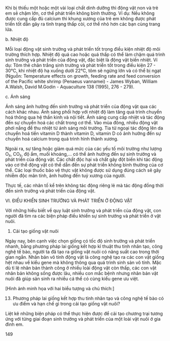 Khi bị thiếu một hoặc một vài loại chất dinh dưỡng thì động vật non và trẻ em sẽ chậm lớn, cơ thể phát triển không bình thường. Ví dụ: Nếu không được cung cấp đủ calcium thì khung xương của trẻ em không được phát triển tốt dẫn gây ra tình trạng thấp còi, cơ thể nhỏ hơn các bạn cùng trang lứa.

b. Nhiệt độ

Mỗi loại động vật sinh trưởng và phát triển tốt trong điều kiện nhiệt độ môi trường thích hợp. Nhiệt độ quá cao hoặc quá thấp có thể làm chậm quá trình sinh trưởng và phát triển của động vật, đặc biệt là động vật biến nhiệt. Ví dụ: Tôm thẻ chân trắng sinh trưởng và phát triển tốt trong điều kiện 27 - 30°C, khi nhiệt độ hạ xuống dưới 22°C, tôm sẽ ngừng lớn và có thể bị ngạt (Nguồn: Temperature effects on growth, feeding rate and feed conversion of the Pacific white shrimp (Penaeus vannamei) - James Wyban, William A.Walsh, David M.Godin - Aquaculture 138 (1995), 276 - 279).

c. Ánh sáng

Ánh sáng ảnh hưởng đến sinh trưởng và phát triển của động vật qua các cách khác nhau. Ánh sáng phối hợp với nhiệt độ làm tăng quá trình chuyển hoá thông qua hệ thần kinh và nội tiết. Ánh sáng cung cấp nhiệt và tác động đến sự chuyển hoá các chất trong cơ thể. Vào mùa đông, nhiều động vật phơi nắng để thu nhiệt từ ánh sáng môi trường. Tia tử ngoại tác động lên da chuyển hoá tiền vitamin D thành vitamin D, vitamin D có ảnh hưởng đến sự chuyển hoá calcium trong quá trình hình thành xương.

Ngoài ra, sự tăng hoặc giảm quá mức của các yếu tố môi trường như lượng O₂, CO₂, độ ẩm, muối khoáng,... có thể ảnh hưởng đến sự sinh trưởng và phát triển của động vật. Các chất độc hại và chất gây đột biến khi tác động vào cơ thể động vật có thể dẫn đến sự phát triển không bình thường của cơ thể. Các loại thuốc bảo vệ thực vật không được sử dụng đúng cách sẽ gây nhiễm độc mãn tính, ảnh hưởng đến tuỷ xương của người.

Thực tế, các nhân tố kể trên không tác động riêng lẻ mà tác động đồng thời đến sinh trưởng và phát triển của động vật.

VI. ĐIỀU KHIỂN SINH TRƯỞNG VÀ PHÁT TRIỂN Ở ĐỘNG VẬT

Với những hiểu biết về quy luật sinh trưởng và phát triển của động vật, con người đã tìm ra các biện pháp điều khiển sự sinh trưởng và phát triển ở vật nuôi.

1. Cải tạo giống vật nuôi

Ngày nay, bên cạnh việc chọn giống có tốc độ sinh trưởng và phát triển nhanh, bằng phương pháp lai giống kết hợp kĩ thuật thu tinh nhân tạo, công nghệ tế bào, người ta đã tạo ra giống vật nuôi có năng suất cao trong thời gian ngắn. Nhân bản vô tính động vật là công nghệ tạo ra các con vật giống hệt nhau về kiểu gene mà không thông qua quá trình sinh sản vô tính. Mặc dù tỉ lệ nhân bản thành công ở nhiều loài động vật còn thấp, các con vật nhân bản không sống được lâu, nhiều con mắc bệnh nhưng nhân bản vật nuôi đã giúp sản sinh ra nhiều cá thể có cùng kiểu gene ưu việt.

[Hình ảnh minh họa với hai biểu tượng và chú thích:]

13. Phương pháp lai giống kết hợp thu tinh nhân tạo và công nghệ tế bào có ưu điểm và hạn chế gì trong cải tạo giống vật nuôi?

Liệt kê những biện pháp có thể thực hiện được để cải tạo chương trại tương ứng với từng giai đoạn sinh trưởng và phát triển của một loài vật nuôi ở gia đình em.

149